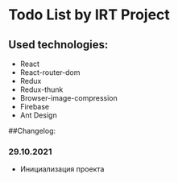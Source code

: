 # Todo List by IRT Project

## Used technologies:
 - React
 - React-router-dom
 - Redux
 - Redux-thunk
 - Browser-image-compression
 - Firebase
 - Ant Design

##Changelog:
### 29.10.2021
 - Инициализация проекта
